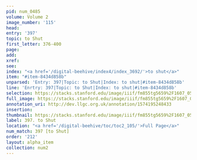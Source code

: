 ```yaml
---
pid: num_0485
volume: Volume 2
image_number: '115'
head: 
entry: '397'
topic: to Shut
first_letter: 376-400
page: 
add: 
xref: 
see: 
index: "<a href='/digital-beehive/index4/index_3692/'>to shut</a>"
item: "#item-8434d858b"
unparsed: 'Entry: 397|Topic: to Shut|Index: to shut|#item-8434d858b'
line: 'Enrtry: 397|Topic: to Shut|Index: to shut|#item-8434d858b'
selection: https://stacks.stanford.edu/image/iiif/fm855tg5659%2F1607_0582/364,2899,2880,314/full/0/default.jpg
full_image: https://stacks.stanford.edu/image/iiif/fm855tg5659%2F1607_0582/full/full/0/default.jpg
annotation_uri: http://dev.llgc.org.uk/annotation/1574195248433
insertion: 
thumbnail: https://stacks.stanford.edu/image/iiif/fm855tg5659%2F1607_0582/364,2899,600,180/250,/0/default.jpg
label: 397. to Shut
location: "<a href='/digital-beehive/toc/toc2_105/'>Full Page</a>"
num_match: 397 [to Shut]
order: '212'
layout: alpha_item
collection: num2
---
```

